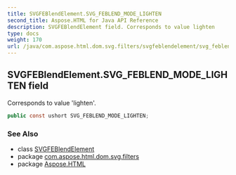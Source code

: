 ```yaml
---
title: SVGFEBlendElement.SVG_FEBLEND_MODE_LIGHTEN
second_title: Aspose.HTML for Java API Reference
description: SVGFEBlendElement field. Corresponds to value lighten
type: docs
weight: 170
url: /java/com.aspose.html.dom.svg.filters/svgfeblendelement/svg_feblend_mode_lighten/
---
```

## SVGFEBlendElement.SVG_FEBLEND_MODE_LIGHTEN field

Corresponds to value 'lighten'.

```java
public const ushort SVG_FEBLEND_MODE_LIGHTEN;
```

### See Also

* class [SVGFEBlendElement](../)
* package [com.aspose.html.dom.svg.filters](../../svgfeblendelement/)
* package [Aspose.HTML](../../../)
